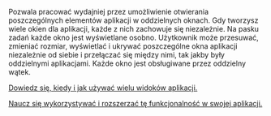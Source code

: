 ﻿Pozwala pracować wydajniej przez umożliwienie otwierania poszczególnych elementów aplikacji w oddzielnych oknach. Gdy tworzysz wiele okien dla aplikacji, każde z nich zachowuje się niezależnie. Na pasku zadań każde okno jest wyświetlane osobno. Użytkownik może przesuwać, zmieniać rozmiar, wyświetlać i ukrywać poszczególne okna aplikacji niezależnie od siebie i przełączać się między nimi, tak jakby były oddzielnymi aplikacjami. Każde okno jest obsługiwane przez oddzielny wątek.

[Dowiedz się, kiedy i jak używać wielu widoków aplikacji.](https://docs.microsoft.com/en-us/windows/uwp/design/layout/show-multiple-views)

[Naucz się wykorzystywać i rozszerzać tę funkcjonalność w swojej aplikacji.](https://github.com/Microsoft/WindowsTemplateStudio/blob/dev/docs/features/multiple-views.md)
